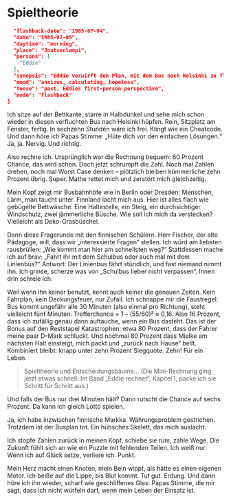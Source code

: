 # Spieltheorie

```json
  "flashback-date": "1985-07-04",
  "date": "1985-07-05",
  "daytime": "morning",
  "place": "Joutsenlampi",
  "persons": [
    "Eddie"
  ],
  "synopsis": "Eddie verwirft den Plan, mit dem Bus nach Helsinki zu fliehen – zu riskant, die Erfolgschance liegt unter zehn Prozent.",
  "mood": "anxious, calculating, hopeless",
  "tense": "past, Eddies first-person perspective",
  "mode": "flashback"
}
```

Ich sitze auf der Bettkante, starre in Halbdunkel und sehe mich schon wieder in
diesen verfluchten Bus nach Helsinki hüpfen. Rein, Sitzplatz am Fenster, fertig.
In sechzehn Stunden wäre ich frei. Klingt wie ein Cheatcode. Und dann höre ich
Papas Stimme: „Hüte dich vor den einfachen Lösungen.“ Ja, ja. Nervig. Und
richtig.

Also rechne ich. Ursprünglich war die Rechnung bequem: 60 Prozent Chance, das
wird schon. Doch jetzt schrumpft die Zahl. Noch mal Zahlen drehen, noch mal
Worst Case denken – plötzlich bleiben kümmerliche zehn Prozent übrig. Super.
Mathe rettet mich und zerstört mich gleichzeitig.

Mein Kopf zeigt mir Busbahnhöfe wie in Berlin oder Dresden: Menschen, Lärm, man
taucht unter. Finnland lacht mich aus. Hier ist alles flach wie gebügelte
Bettwäsche. Eine Haltestelle, ein Steig, ein durchsichtiger Windschutz, zwei
jämmerliche Büsche. Wie soll ich mich da verstecken? Vielleicht als
Deko-Grasbüschel.

Dann diese Fragerunde mit den finnischen Schülern. Herr Fischer, der alte
Pädagoge, will, dass wir „interessierte Fragen“ stellen. Ich würd am liebsten
rausbrüllen: „Wie kommt man hier am schnellsten weg?“ Stattdessen mache ich auf
brav: „Fahrt ihr mit dem Schulbus oder auch mal mit dem Linienbus?“ Antwort: Der
Linienbus fährt stündlich, und fast niemand nimmt ihn. Ich grinse, scherze was
von „Schulbus lieber nicht verpassen“. Innen drin schreie ich.

Weil wenn ihn keiner benutzt, kennt auch keiner die genauen Zeiten. Kein
Fahrplan, kein Deckungsfeuer, nur Zufall. Ich schnappe mir die Faustregel: Bus
kommt ungefähr alle 30 Minuten (also einmal pro Richtung), steht vielleicht fünf
Minuten. Trefferchance = 1 – (55/60)² ≈ 0,16. Also 16 Prozent, dass ich zufällig
genau dann auftauche, wenn ein Bus dasteht. Das ist der Bonus auf den Reststapel
Katastrophen: etwa 80 Prozent, dass der Fahrer meine paar D-Mark schluckt. Und
nochmal 80 Prozent dass Mielke am nächsten Halt einsteigt, mich packt und
„zurück nach Hause“ bellt. Kombiniert bleibt: knapp unter zehn Prozent
Siegquote. Zehn! Für ein Leben.

> Spieltheorie und Entscheidungsbäume…
> (Die Mini-Rechnung ging jetzt etwas schnell: Im Band „Eddie rechnet“, Kapitel 1, packe ich sie Schritt für Schritt aus.)

Und falls der Bus nur drei Minuten hält? Dann rutscht die Chance auf sechs
Prozent. Da kann ich gleich Lotto spielen.

Ja, ich habe inzwischen finnische Markka. Währungsproblem gestrichen. Trotzdem
ist der Busplan tot. Ein hübsches Skelett, das mich auslacht.

Ich stopfe Zahlen zurück in meinen Kopf, schiebe sie rum, zähle Wege. Die
Zukunft fühlt sich an wie ein Puzzle mit fehlenden Teilen. Ich weiß nur: Wenn
ich auf Glück setze, verliere ich. Punkt.

Mein Herz macht einen Knoten, mein Bein wippt, als hätte es einen eigenen Motor.
Ich beiße auf die Lippe, bis Blut kommt. Tut gut. Erdung. Und dann höre ich ihn
wieder, scharf wie geschliffenes Glas: Papas Stimme, die mir sagt, dass ich
nicht würfeln darf, wenn mein Leben der Einsatz ist.
